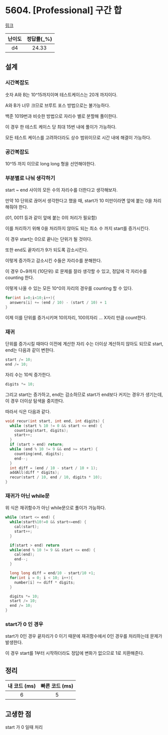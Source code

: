 # 5604. [Professional] 구간 합

[링크](https://swexpertacademy.com/main/code/problem/problemDetail.do?contestProbId=AWXGGNB6cnEDFAUo)

| 난이도 | 정답률(\_%) |
| :----: | :---------: |
|   d4   |    24.33    |

## 설계

### 시간복잡도

숫자 A와 B는 10^15까지이며 테스트케이스는 20개 까지이다.

A와 B가 너무 크므로 브루트 포스 방법으로는 불가능하다.

백준 1019번과 비슷한 방법으로 자리수 별로 분할해 풀이한다.

이 경우 한 테스트 케이스 당 최대 15번 내에 풀이가 가능하다.

모든 테스트 케이스를 고려하더라도 상수 범위이므로 시간 내에 해결이 가능하다.

### 공간복잡도

10^15 까지 이므로 long long 형을 선언해야한다.

### 부분별로 나눠 생각하기

start ~ end 사이의 모든 수의 자리수를 더한다고 생각해보자.

만약 10 단위로 끊어서 생각한다고 했을 때, start가 10 미만이라면 앞에 붙는 0을 처리해줘야 한다.

(01, 0011 등과 같이 앞에 붙는 0의 처리가 필요함)

이를 처리하기 위해 0을 처리하지 않아도 되는 최소 수 까지 start를 증가시킨다.

이 경우 start는 0으로 끝나는 단위가 될 것이다.

또한 end도 끝자리가 9가 되도록 감소시킨다.

이렇게 증가하고 감소시킨 수들은 자리수를 분해한다.

이 경우 0~9까지 (10단위) 로 문제를 잘라 생각할 수 있고, 정답에 각 자리수를 counting 한다.

이렇게 나올 수 있는 모든 10^0의 자리의 경우를 counting 할 수 있다.

```cpp
for(int i=0;i<10;i++){
  answers[i] += (end / 10) - (start / 10) + 1
}
```

이제 이를 단위를 증가시키며 10의자리, 100의자리 ... X자리 만큼 count한다.

### 재귀

단위를 증가시킬 때마다 이전에 계산한 자리 수는 더이상 계산하지 않아도 되므로 start, end는 다음과 같이 변한다.

```cpp
start /= 10;
end /= 10;
```

자리 수는 10씩 증가한다.

```cpp
digits *= 10;
```

그리고 start는 증가하고, end는 감소하므로 start가 end보다 커지는 경우가 생기는데, 이 경우 더이상 탐색을 중지한다.

따라서 식은 다음과 같다.

```cpp
void recur(int start, int end, int digits) {
  while (start % 10 != 0 && start <= end) {
    counting(start, digits);
    start++;
  }
  if (start > end) return;
  while (end % 10 != 9 && end >= start) {
    counting(end, digits);
    end--;
  }
  int diff = (end / 10 - start / 10 + 1);
  addAll(diff * digits);
  recur(start / 10, end / 10, digits * 10);
}
```

### 재귀가 아닌 while문

위 식은 재귀함수가 아닌 while문으로 풀이가 가능하다.

```cpp
while (start <= end) {
  while(start%10!=0 && start<=end) {
    cal(start);
    start++;
  }

  if(start > end) return
  while(end % 10 != 9 && start <= end) {
    cal(end);
    end--;
  }

  long long diff = end/10 - start/10 +1;
  for(int i = 0; i < 10; i++){
    number[i] += diff * digits;
  }

  digits *= 10;
  start /= 10;
  end /= 10;
}
```

### start가 0 인 경우

start가 0인 경우 끝자리가 0 이기 때문에 재귀함수에서 0인 경우를 처리하는데 문제가 발생한다.

이 경우 start를 1부터 시작하더라도 정답에 변화가 없으므로 1로 치환해준다.

## 정리

| 내 코드 (ms) | 빠른 코드 (ms) |
| :----------: | :------------: |
|      6       |       5        |

## 고생한 점

start 가 0 일때 처리
